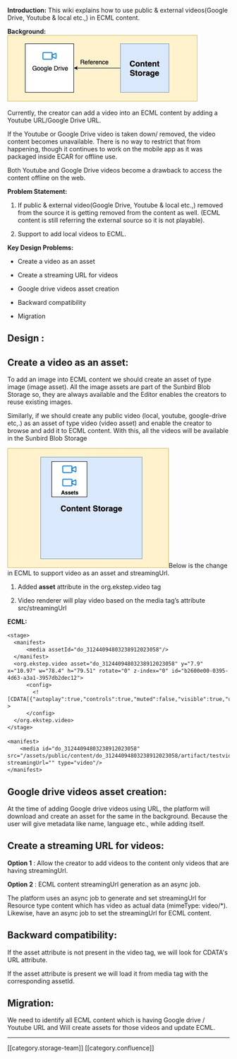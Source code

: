  **Introduction:** This wiki explains how to use public & external videos(Google Drive, Youtube & local etc.,) in ECML content.

 **Background:** ![](images/storage/Current_implementation.jpg)

Currently, the creator can add a video into an ECML content by adding a Youtube URL/Google Drive URL.

If the Youtube or Google Drive video is taken down/ removed, the video content becomes unavailable. There is no way to restrict that from happening, though it continues to work on the mobile app as it was packaged inside ECAR for offline use.

Both Youtube and Google Drive videos become a drawback to access the content offline on the web. 

 **Problem Statement:** 
1. If public & external video(Google Drive, Youtube & local etc.,) removed from the source it is getting removed from the content as well. (ECML content is still referring the external source so it is not playable).


1. Support to add local videos to ECML.



 **Key Design Problems:** 
* Create a video as an asset


* Create a streaming URL for videos


* Google drive videos asset creation


* Backward compatibility


* Migration




##  **Design** :

## Create a video as an asset: 
To add an image into ECML content we should create an asset of type image (image asset). All the image assets are part of the Sunbird Blob Storage so, they are always available and the Editor enables the creators to reuse existing images.

Similarly, if we should create any public video (local, youtube, google-drive etc,.) as an asset of type video (video asset) and enable the creator to browse and add it to ECML content. With this, all the videos will be available in the Sunbird Blob Storage

![](images/storage/proposed_solution.jpg)Below is the change in ECML to support video as an asset and streamingUrl.


1. Added  **asset**  attribute in the org.ekstep.video tag


1. Video renderer will play video based on the media tag’s attribute src/streamingUrl



 **ECML:** 


```
<stage>
  <manifest>
      <media assetId="do_31244094803238912023058"/>
  </manifest>
  <org.ekstep.video asset="do_31244094803238912023058" y="7.9" x="10.97" w="78.4" h="79.51" rotate="0" z-index="0" id="b2600e00-0395-4d63-a3a1-3957db2dec12">
      <config>
        <![CDATA[{"autoplay":true,"controls":true,"muted":false,"visible":true,"url":"/assets/public/content/do_31244094803238912023058/artifact/testvideo.mp4"}]] >
      </config>
  </org.ekstep.video>  
</stage>

<manifest>
    <media id="do_31244094803238912023058" src="/assets/public/content/do_31244094803238912023058/artifact/testvideo.mp4" streamingUrl="" type="video"/>
</manifest>
```



## Google drive videos asset creation: 
At the time of adding Google drive videos using URL, the platform will download and create an asset for the same in the background. Because the user will give metadata like name, language etc., while adding itself. 


## Create a streaming URL for videos: 
 **Option 1** : Allow the creator to add videos to the content only videos that are having streamingUrl.

 **Option 2** : ECML content streamingUrl generation as an async job.

The platform uses an async job to generate and set streamingUrl for Resource type content which has video as actual data (mimeType: video/\*). Likewise, have an async job to set the streamingUrl for ECML content.


## Backward compatibility: 
If the asset attribute is not present in the video tag, we will look for CDATA's URL attribute. 

If the asset attribute is present we will load it from media tag with the corresponding assetId.


## Migration: 
We need to identify all ECML content which is having Google drive / Youtube URL and Will create assets for those videos and update ECML.







*****

[[category.storage-team]] 
[[category.confluence]] 
